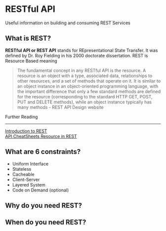 # RESTful API
Useful information on building and consuming REST Services

<h2>What is REST?</h2>

<strong>RESTful API or REST API</strong> stands for REpresentational State Transfer. It was defined by Dr. Roy Fielding in his 2000 doctorate dissertation.
REST is Resource Based meaning<br>
<blockquote>The fundamental concept in any RESTful API is the resource. A resource is an object with a type, associated data, relationships to other resources, and a set of methods that operate on it. It is similar to an object instance in an object-oriented programming language, with the important difference that only a few standard methods are defined for the resource (corresponding to the standard HTTP GET, POST, PUT and DELETE methods), while an object instance typically has many methods - REST API Design website</blockquote>

Further Reading<hr/>
<a href ="https://www.youtube.com/watch?v=llpr5924N7E"> Introduction to REST </a><br>
<a href ="https://github.com/RestCheatSheet/api-cheat-sheet/wiki"> API CheatSheets </a>
<a href="https://restful-api-design.readthedocs.io/en/latest/resources.html#:~:text=The%20fundamental%20concept%20in%20any,methods%20that%20operate%20on%20it.&text=Resources%20can%20also%20exist%20outside,these%20resources%20as%20singleton%20resources."> Resource in REST </a>

<h2>What are 6 constraints?</h2>
<ul>
  <li>Uniform Interface</li>
  <li>Stateless</li>
  <li>Cacheable</li>
  <li>Client-Server</li>
  <li>Layered System</li>
  <li>Code on Demand (optional)</li>
</ul>

<h2>Why do you need REST?</h2>


<h2>When do you need REST?</h2>
